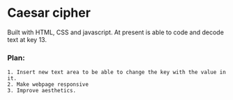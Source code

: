 # Caesar cipher

Built with HTML, CSS and javascript. At present is able to code and decode text at key 13.

### Plan:
    1. Insert new text area to be able to change the key with the value in it. 
    2. Make webpage responsive
    3. Improve aesthetics.